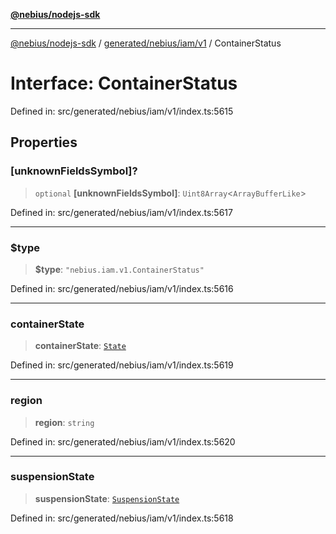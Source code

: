 [**@nebius/nodejs-sdk**](../../../../../README.md)

---

[@nebius/nodejs-sdk](../../../../../README.md) / [generated/nebius/iam/v1](../README.md) / ContainerStatus

# Interface: ContainerStatus

Defined in: src/generated/nebius/iam/v1/index.ts:5615

## Properties

### \[unknownFieldsSymbol\]?

> `optional` **\[unknownFieldsSymbol\]**: `Uint8Array`\<`ArrayBufferLike`\>

Defined in: src/generated/nebius/iam/v1/index.ts:5617

---

### $type

> **$type**: `"nebius.iam.v1.ContainerStatus"`

Defined in: src/generated/nebius/iam/v1/index.ts:5616

---

### containerState

> **containerState**: [`State`](../type-aliases/State.md)

Defined in: src/generated/nebius/iam/v1/index.ts:5619

---

### region

> **region**: `string`

Defined in: src/generated/nebius/iam/v1/index.ts:5620

---

### suspensionState

> **suspensionState**: [`SuspensionState`](../type-aliases/SuspensionState.md)

Defined in: src/generated/nebius/iam/v1/index.ts:5618
